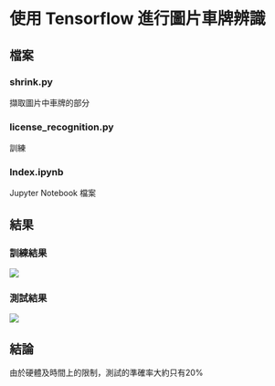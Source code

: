 # 使用 Tensorflow 進行圖片車牌辨識
## 檔案
### shrink.py
擷取圖片中車牌的部分
### license_recognition.py
訓練
### Index.ipynb
Jupyter Notebook 檔案

## 結果
### 訓練結果
![](train.jpg)
### 測試結果
![](test.jpg)

## 結論
由於硬體及時間上的限制，測試的準確率大約只有20%
